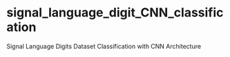 # signal_language_digit_CNN_classification
Signal Language Digits Dataset Classification with CNN Architecture

